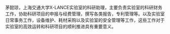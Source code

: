 茅懿琼，上海交通大学X-LANCE实验室的科研助理，主要负责实验室的科研财务工作，协助科研项目的申报与经费管理，撰写各类报告，专利管理等。以及实验室日常事务工作，设备维护、耗材采购以及实验室的安全管理等工作，这些工作对于实验室的高效运转和科研项目的顺利推进具有重要意义。